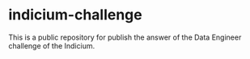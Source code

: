 # indicium-challenge
This is a public repository for publish the answer of the Data Engineer challenge of the Indicium.
